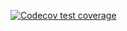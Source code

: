 <!-- badges: start -->
[![Codecov test coverage](https://codecov.io/gh/skaltman/uspop/branch/master/graph/badge.svg)](https://codecov.io/gh/skaltman/uspop?branch=master)
<!-- badges: end -->
